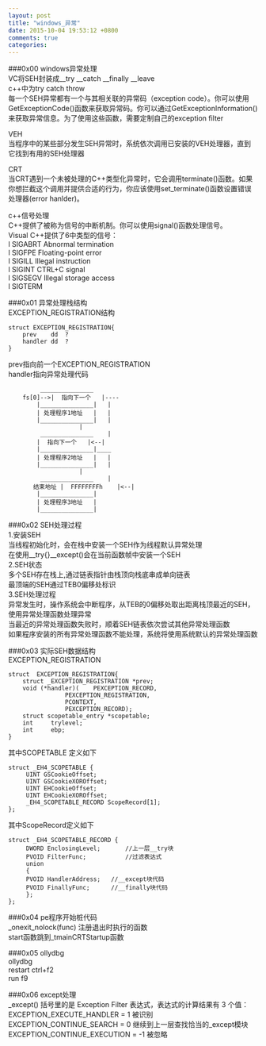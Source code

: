 ```yaml
---  
layout: post  
title: "windows_异常"  
date: 2015-10-04 19:53:12 +0800  
comments: true  
categories:   
---  
```

  
###0x00 windows异常处理  
VC将SEH封装成__try __catch __finally __leave  
c++中为try catch throw  
每一个SEH异常都有一个与其相关联的异常码（exception code）。你可以使用GetExceptionCode()函数来获取异常码。你可以通过GetExceptionInformation()来获取异常信息。为了使用这些函数，需要定制自己的exception filter  
  
VEH  
当程序中的某些部分发生SEH异常时，系统依次调用已安装的VEH处理器，直到它找到有用的SEH处理器  
  
CRT  
当CRT遇到一个未被处理的C++类型化异常时，它会调用terminate()函数。如果你想拦截这个调用并提供合适的行为，你应该使用set_terminate()函数设置错误处理器(error hanlder)。  
  
c++信号处理  
C++提供了被称为信号的中断机制。你可以使用signal()函数处理信号。  
Visual C++提供了6中类型的信号：  
l SIGABRT Abnormal termination  
l SIGFPE Floating-point error  
l SIGILL Illegal instruction  
l SIGINT CTRL+C signal  
l SIGSEGV Illegal storage access  
l SIGTERM  
  
###0x01 异常处理栈结构  
EXCEPTION_REGISTRATION结构  
  
	struct EXCEPTION_REGISTRATION{  
		prev	dd	?  
		handler	dd	?  
	}  

prev指向前一个EXCEPTION_REGISTRATION  
handler指向异常处理代码  

			 _______________  
		fs[0]-->|  指向下一个   |----  
			|_______________|   |  
			| 处理程序1地址	|   |  
			|_______________|   |  
					    |  
			 _______________    |  
			|  指向下一个   |<--|  
			|_______________|____  
			| 处理程序2地址	|   |  
			|_______________|   |  
					    |  
			 _______________    |  
	       结束地址 |  FFFFFFFFh    |<--|  
			|_______________|  
			| 处理程序3地址	|  
			|_______________|  
  
###0x02 SEH处理过程  
1.安装SEH  
当线程初始化时，会在栈中安装一个SEH作为线程默认异常处理  
在使用__try{}__except()会在当前函数帧中安装一个SEH  
2.SEH状态  
多个SEH存在栈上,通过链表指针由栈顶向栈底串成单向链表  
最顶端的SEH通过TEB0偏移处标识  
3.SEH处理过程  
异常发生时，操作系统会中断程序，从TEB的0偏移处取出距离栈顶最近的SEH，使用异常处理函数处理异常  
当最近的异常处理函数失败时，顺着SEH链表依次尝试其他异常处理函数  
如果程序安装的所有异常处理函数不能处理，系统将使用系统默认的异常处理函数  
  
  
  
  
  
###0x03 实际SEH数据结构  
EXCEPTION_REGISTRATION  
  
	struct	EXCEPTION_REGISTRATION{  
		struct _EXCEPTION_REGISTRATION *prev;  
		void (*handler)(    PEXCEPTION_RECORD,  
				    PEXCEPTION_REGISTRATION,  
				    PCONTEXT,  
				    PEXCEPTION_RECORD);  
		struct scopetable_entry *scopetable;  
		int 	trylevel;  
		int 	ebp;  
	}  
  
其中SCOPETABLE 定义如下  
  
	struct _EH4_SCOPETABLE {  
		 UINT GSCookieOffset;  
		 UINT GSCookieXOROffset;  
		 UINT EHCookieOffset;  
		 UINT EHCookieXOROffset;  
		 _EH4_SCOPETABLE_RECORD ScopeRecord[1];  
	};  
  
其中ScopeRecord定义如下  
  
	struct _EH4_SCOPETABLE_RECORD {      
	     DWORD EnclosingLevel;       //上一层__try块      
	     PVOID FilterFunc;           //过滤表达式      
	     union      
	     {      
		 PVOID HandlerAddress;   //__except块代码      
		 PVOID FinallyFunc;      //__finally块代码      
	     };      
	};    
  
  
  
  
###0x04  pe程序开始桩代码  
_onexit_nolock(func)	注册退出时执行的函数  
start函数跳到_tmainCRTStartup函数  
  
###0x05 ollydbg  
ollydbg   
restart 	ctrl+f2  
run		f9  
  
###0x06 except处理  
_except() 括号里的是 Exception Filter 表达式，表达式的计算结果有 3 个值：  
EXCEPTION_EXECUTE_HANDLER = 1	被识别  
EXCEPTION_CONTINUE_SEARCH = 0	继续到上一层查找恰当的_except模块  
EXCEPTION_CONTINUE_EXECUTION = -1	被忽略  
  
  
  
  
  
  
  
